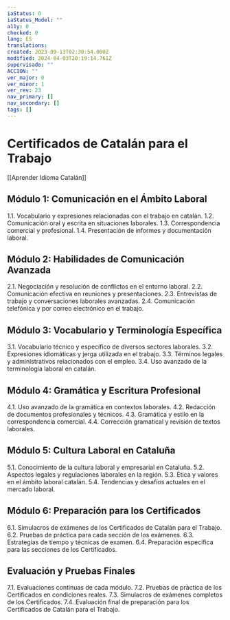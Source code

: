 ```yaml
---
iaStatus: 0
iaStatus_Model: ""
a11y: 0
checked: 0
lang: ES
translations: 
created: 2023-09-13T02:30:54.000Z
modified: 2024-04-03T20:19:14.761Z
supervisado: ""
ACCION: ""
ver_major: 0
ver_minor: 1
ver_rev: 23
nav_primary: []
nav_secondary: []
tags: []
---
```

# Certificados de Catalán para el Trabajo

[[Aprender Idioma Catalán]]

## Módulo 1: Comunicación en el Ámbito Laboral

1.1. Vocabulario y expresiones relacionadas con el trabajo en catalán.
1.2. Comunicación oral y escrita en situaciones laborales.
1.3. Correspondencia comercial y profesional.
1.4. Presentación de informes y documentación laboral.

## Módulo 2: Habilidades de Comunicación Avanzada

2.1. Negociación y resolución de conflictos en el entorno laboral.
2.2. Comunicación efectiva en reuniones y presentaciones.
2.3. Entrevistas de trabajo y conversaciones laborales avanzadas.
2.4. Comunicación telefónica y por correo electrónico en el trabajo.

## Módulo 3: Vocabulario y Terminología Específica

3.1. Vocabulario técnico y específico de diversos sectores laborales.
3.2. Expresiones idiomáticas y jerga utilizada en el trabajo.
3.3. Términos legales y administrativos relacionados con el empleo.
3.4. Uso avanzado de la terminología laboral en catalán.

## Módulo 4: Gramática y Escritura Profesional

4.1. Uso avanzado de la gramática en contextos laborales.
4.2. Redacción de documentos profesionales y técnicos.
4.3. Gramática y estilo en la correspondencia comercial.
4.4. Corrección gramatical y revisión de textos laborales.

## Módulo 5: Cultura Laboral en Cataluña

5.1. Conocimiento de la cultura laboral y empresarial en Cataluña.
5.2. Aspectos legales y regulaciones laborales en la región.
5.3. Ética y valores en el ámbito laboral catalán.
5.4. Tendencias y desafíos actuales en el mercado laboral.

## Módulo 6: Preparación para los Certificados

6.1. Simulacros de exámenes de los Certificados de Catalán para el Trabajo.
6.2. Pruebas de práctica para cada sección de los exámenes.
6.3. Estrategias de tiempo y técnicas de examen.
6.4. Preparación específica para las secciones de los Certificados.

## Evaluación y Pruebas Finales

7.1. Evaluaciones continuas de cada módulo.
7.2. Pruebas de práctica de los Certificados en condiciones reales.
7.3. Simulacros de exámenes completos de los Certificados.
7.4. Evaluación final de preparación para los Certificados de Catalán para el Trabajo.



